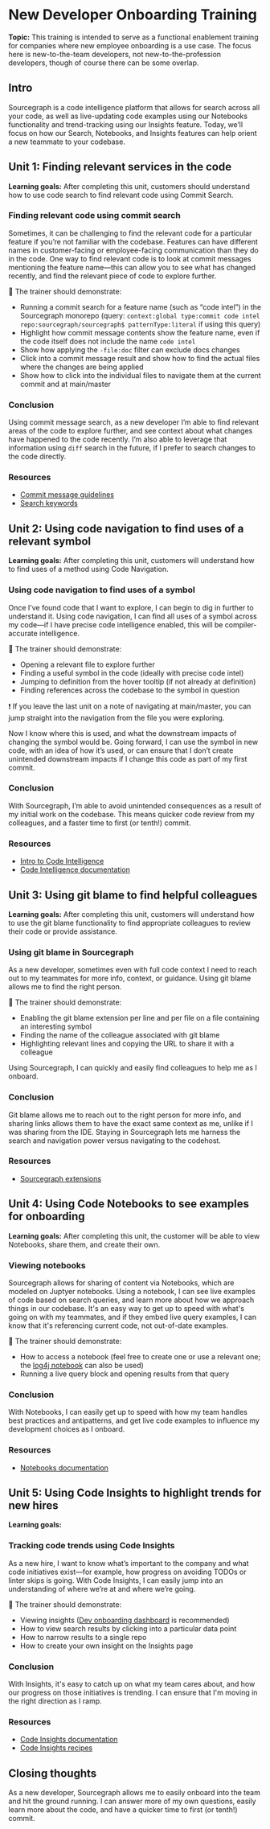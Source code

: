 # New Developer Onboarding Training

**Topic:** This training is intended to serve as a functional enablement training for companies where new employee onboarding is a use case. The focus here is new-to-the-team developers, not new-to-the-profession developers, though of course there can be some overlap.

## Intro

Sourcegraph is a code intelligence platform that allows for search across all your code, as well as live-updating code examples using our Notebooks functionality and trend-tracking using our Insights feature. Today, we’ll focus on how our Search, Notebooks, and Insights features can help orient a new teammate to your codebase. 

## Unit 1: Finding relevant services in the code

**Learning goals:** After completing this unit, customers should understand how to use code search to find relevant code using Commit Search.

### Finding relevant code using commit search

Sometimes, it can be challenging to find the relevant code for a particular feature if you’re not familiar with the codebase. Features can have different names in customer-facing or employee-facing communication than they do in the code. One way to find relevant code is to look at commit messages mentioning the feature name—this can allow you to see what has changed recently, and find the relevant piece of code to explore further.

🔎 The trainer should demonstrate:

- Running a commit search for a feature name (such as “code intel”) in the Sourcegraph monorepo (query: `context:global type:commit code intel repo:sourcegraph/sourcegraph$ patternType:literal` if using this query)
- Highlight how commit message contents show the feature name, even if the code itself does not include the name `code intel`
- Show how applying the `-file:doc` filter can exclude docs changes
- Click into a commit message result and show how to find the actual files where the changes are being applied
- Show how to click into the individual files to navigate them at the current commit and at main/master

### Conclusion

Using commit message search, as a new developer I’m able to find relevant areas of the code to explore further, and see context about what changes have happened to the code recently. I’m also able to leverage that information using `diff` search in the future, if I prefer to search changes to the code directly. 

### Resources

- [Commit message guidelines](https://docs.sourcegraph.com/dev/background-information/commit_messages)
- [Search keywords](https://docs.sourcegraph.com/code_search/reference/queries#keywords-diff-and-commit-searches-only)

## Unit 2: Using code navigation to find uses of a relevant symbol

**Learning goals:** After completing this unit, customers will understand how to find uses of a method using Code Navigation.

### Using code navigation to find uses of a symbol

Once I’ve found code that I want to explore, I can begin to dig in further to understand it. Using code navigation, I can find all uses of a symbol across my code—if I have precise code intelligence enabled, this will be compiler-accurate intelligence.

🔎 The trainer should demonstrate:

- Opening a relevant file to explore further
- Finding a useful symbol in the code (ideally with precise code intel)
- Jumping to definition from the hover tooltip (if not already at definition)
- Finding references across the codebase to the symbol in question

❗️ If you leave the last unit on a note of navigating at main/master, you can jump straight into the navigation from the file you were exploring.

Now I know where this is used, and what the downstream impacts of changing the symbol would be. Going forward, I can use the symbol in new code, with an idea of how it’s used, or can ensure that I don’t create unintended downstream impacts if I change this code as part of my first commit.

### Conclusion

With Sourcegraph, I’m able to avoid unintended consequences as a result of my initial work on the codebase. This means quicker code review from my colleagues, and a faster time to first (or tenth!) commit.

### Resources

- [Intro to Code Intelligence](https://docs.sourcegraph.com/code_intelligence/explanations/introduction_to_code_intelligence)
- [Code Intelligence documentation](https://docs.sourcegraph.com/code_intelligence)

## Unit 3: Using git blame to find helpful colleagues

**Learning goals:** After completing this unit, customers will understand how to use the git blame functionality to find appropriate colleagues to review their code or provide assistance.

### Using git blame in Sourcegraph

As a new developer, sometimes even with full code context I need to reach out to my teammates for more info, context, or guidance. Using git blame allows me to find the right person.

🔎 The trainer should demonstrate:

- Enabling the git blame extension per line and per file on a file containing an interesting symbol
- Finding the name of the colleague associated with git blame
- Highlighting relevant lines and copying the URL to share it with a colleague

Using Sourcegraph, I can quickly and easily find colleagues to help me as I onboard.

### Conclusion

Git blame allows me to reach out to the right person for more info, and sharing links allows them to have the exact same context as me, unlike if I was sharing from the IDE. Staying in Sourcegraph lets me harness the search and navigation power versus navigating to the codehost.

### Resources

- [Sourcegraph extensions](https://docs.sourcegraph.com/extensions) 

## Unit 4: Using Code Notebooks to see examples for onboarding

**Learning goals:** After completing this unit, the customer will be able to view Notebooks, share them, and create their own.

### Viewing notebooks

Sourcegraph allows for sharing of content via Notebooks, which are modeled on Juptyer notebooks. Using a notebook, I can see live examples of code based on search queries, and learn more about how we approach things in our codebase. It's an easy way to get up to speed with what's going on with my teammates, and if they embed live query examples, I can know that it's referencing current code, not out-of-date examples.

🔎 The trainer should demonstrate:

- How to access a notebook (feel free to create one or use a relevant one; the [log4j notebook](https://sourcegraph.com/notebooks/Tm90ZWJvb2s6MQ==) can also be used)
- Running a live query block and opening results from that query

### Conclusion

With Notebooks, I can easily get up to speed with how my team handles best practices and antipatterns, and get live code examples to influence my development choices as I onboard.

### Resources

- [Notebooks documentation](https://docs.sourcegraph.com/notebooks)

## Unit 5: Using Code Insights to highlight trends for new hires

**Learning goals:** 

### Tracking code trends using Code Insights

As a new hire, I want to know what’s important to the company and what code initiatives exist—for example, how progress on avoiding TODOs or linter skips is going. With Code Insights, I can easily jump into an understanding of where we’re at and where we’re going.

🔎 The trainer should demonstrate:

- Viewing insights ([Dev onboarding dashboard](https://demo.sourcegraph.com/insights/dashboards/ZGFzaGJvYXJkOnsiSWRUeXBlIjoiY3VzdG9tIiwiQXJnIjo3NDU0MH0=) is recommended)
- How to view search results by clicking into a particular data point
- How to narrow results to a single repo
- How to create your own insight on the Insights page

### Conclusion

With Insights, it's easy to catch up on what my team cares about, and how our progress on those initiatives is trending. I can ensure that I'm moving in the right direction as I ramp.

### Resources

- [Code Insights documentation](https://docs.sourcegraph.com/code_insights)
- [Code Insights recipes](https://docs.sourcegraph.com/code_insights/references/common_use_cases)

## Closing thoughts

As a new developer, Sourcegraph allows me to easily onboard into the team and hit the ground running. I can answer more of my own questions, easily learn more about the code, and have a quicker time to first (or tenth!) commit.
